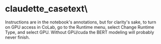 # claudette_casetext\
Instructions are in the notebook's annotations, but for clarity's sake, to turn on GPU access in CoLab, go to the Runtime menu, select Change Runtime Type, and select GPU. Without GPU/cuda the BERT modeling will probably never finish.
